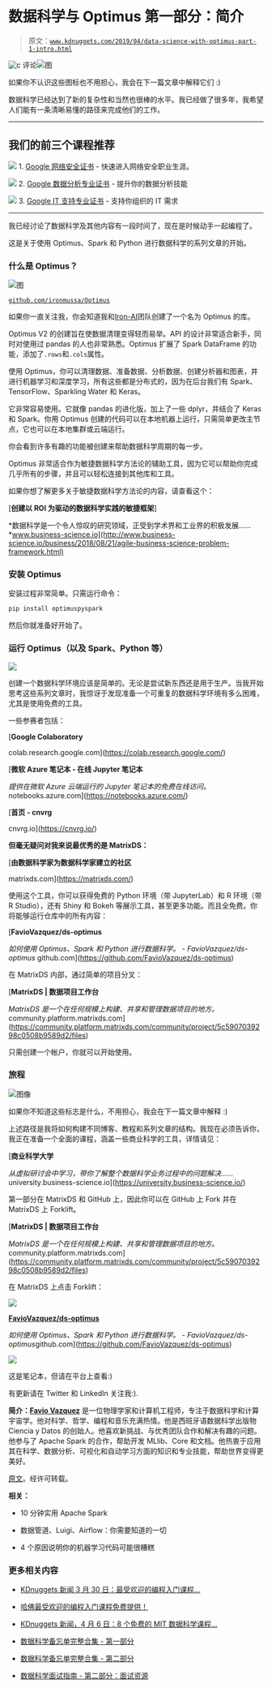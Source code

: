# 数据科学与 Optimus 第一部分：简介

> 原文：[`www.kdnuggets.com/2019/04/data-science-with-optimus-part-1-intro.html`](https://www.kdnuggets.com/2019/04/data-science-with-optimus-part-1-intro.html)

![c](img/3d9c022da2d331bb56691a9617b91b90.png) 评论![图](img/59f9452924682fb85e640ca8dfcedcc3.png)

如果你不认识这些图标也不用担心，我会在下一篇文章中解释它们 :)

数据科学已经达到了新的复杂性和当然也很棒的水平。我已经做了很多年，我希望人们能有一条清晰易懂的路径来完成他们的工作。

* * *

## 我们的前三个课程推荐

![](img/0244c01ba9267c002ef39d4907e0b8fb.png) 1\. [Google 网络安全证书](https://www.kdnuggets.com/google-cybersecurity) - 快速进入网络安全职业生涯。

![](img/e225c49c3c91745821c8c0368bf04711.png) 2\. [Google 数据分析专业证书](https://www.kdnuggets.com/google-data-analytics) - 提升你的数据分析技能

![](img/0244c01ba9267c002ef39d4907e0b8fb.png) 3\. [Google IT 支持专业证书](https://www.kdnuggets.com/google-itsupport) - 支持你组织的 IT 需求

* * *

我已经讨论了数据科学及其他内容有一段时间了，现在是时候动手一起编程了。

这是关于使用 Optimus、Spark 和 Python 进行数据科学的系列文章的开始。

### 什么是 Optimus？

![图](img/2c867f5da10630609ff04d7e848cff42.png)

[`github.com/ironmussa/Optimus`](https://github.com/ironmussa/Optimus)

如果你一直关注我，你会知道我和[Iron-AI](https://iron-ai.com/)团队创建了一个名为 Optimus 的库。

Optimus V2 的创建旨在使数据清理变得轻而易举。API 的设计非常适合新手，同时对使用过 pandas 的人也非常熟悉。Optimus 扩展了 Spark DataFrame 的功能，添加了`.rows`和`.cols`属性。

使用 Optimus，你可以清理数据、准备数据、分析数据、创建分析器和图表，并进行机器学习和深度学习，所有这些都是分布式的，因为在后台我们有 Spark、TensorFlow、Sparkling Water 和 Keras。

它非常容易使用。它就像 pandas 的进化版，加上了一些 dplyr，并结合了 Keras 和 Spark。你用 Optimus 创建的代码可以在本地机器上运行，只需简单更改主节点，它也可以在本地集群或云端运行。

你会看到许多有趣的功能被创建来帮助数据科学周期的每一步。

Optimus 非常适合作为敏捷数据科学方法论的辅助工具，因为它可以帮助你完成几乎所有的步骤，并且可以轻松连接到其他库和工具。

如果你想了解更多关于敏捷数据科学方法论的内容，请查看这个：

[**创建以 ROI 为驱动的数据科学实践的敏捷框架**]

*数据科学是一个令人惊叹的研究领域，正受到学术界和工业界的积极发展……*www.business-science.io](http://www.business-science.io/business/2018/08/21/agile-business-science-problem-framework.html)

### 安装 Optimus

安装过程非常简单。只需运行命令：

```py
pip install optimuspyspark
```

然后你就准备好开始了。

### 运行 Optimus（以及 Spark、Python 等）

![](img/5085caf830450a6f046f4abca2ae1687.png)

创建一个数据科学环境应该是简单的。无论是尝试新东西还是用于生产。当我开始思考这些系列文章时，我惊讶于发现准备一个可重复的数据科学环境有多么困难，尤其是使用免费的工具。

一些参赛者包括：

[**Google Colaboratory**

colab.research.google.com](https://colab.research.google.com/)

[**微软 Azure 笔记本 - 在线 Jupyter 笔记本**

*提供在微软 Azure 云端运行的 Jupyter 笔记本的免费在线访问。* notebooks.azure.com](https://notebooks.azure.com/)

[**首页 - cnvrg**

cnvrg.io](https://cnvrg.io/)

**但毫无疑问对我来说最优秀的是 MatrixDS：**

[**由数据科学家为数据科学家建立的社区**

matrixds.com](https://matrixds.com/)

使用这个工具，你可以获得免费的 Python 环境（带 JupyterLab）和 R 环境（带 R Studio），还有 Shiny 和 Bokeh 等展示工具，甚至更多功能。而且全免费。你将能够运行仓库中的所有内容：

[**FavioVazquez/ds-optimus**

*如何使用 Optimus、Spark 和 Python 进行数据科学。 - FavioVazquez/ds-optimus* github.com](https://github.com/FavioVazquez/ds-optimus)

在 MatrixDS 内部，通过简单的项目分叉：

[**MatrixDS | 数据项目工作台**

*MatrixDS 是一个在任何规模上构建、共享和管理数据项目的地方。* community.platform.matrixds.com](https://community.platform.matrixds.com/community/project/5c5907039298c0508b9589d2/files)

只需创建一个帐户，你就可以开始使用。

### 旅程

![图像](img/59f9452924682fb85e640ca8dfcedcc3.png)

如果你不知道这些标志是什么，不用担心，我会在下一篇文章中解释 :)

上述路径是我将如何构建不同博客、教程和系列文章的结构。我现在必须告诉你，我正在准备一个全面的课程，涵盖一些商业科学的工具，详情请见：

[**商业科学大学**

*从虚拟研讨会中学习，带你了解整个数据科学业务过程中的问题解决……* university.business-science.io](https://university.business-science.io/)

第一部分在 MatrixDS 和 GitHub 上，因此你可以在 GitHub 上 Fork 并在 MatrixDS 上 Forklift。

[**MatrixDS | 数据项目工作台**

*MatrixDS 是一个在任何规模上构建、共享和管理数据项目的地方。* community.platform.matrixds.com](https://community.platform.matrixds.com/community/project/5c5907039298c0508b9589d2/files)

在 MatrixDS 上点击 Forklift：

![](img/8915f5feb6f431b9fc2645b0499f54b7.png)

[**FavioVazquez/ds-optimus**](https://github.com/FavioVazquez/ds-optimus)

*如何使用 Optimus、Spark 和 Python 进行数据科学。 - FavioVazquez/ds-optimus*github.com](https://github.com/FavioVazquez/ds-optimus)

![](img/254a4b88671349290e65117446cd5d5f.png)

这是笔记本，但请在平台上查看:)

有更新请在 Twitter 和 LinkedIn 关注我:).

**简介：[Favio Vazquez](https://www.linkedin.com/in/faviovazquez/)** 是一位物理学家和计算机工程师，专注于数据科学和计算宇宙学。他对科学、哲学、编程和音乐充满热情。他是西班牙语数据科学出版物 Ciencia y Datos 的创始人。他喜欢新挑战、与优秀团队合作和解决有趣的问题。他参与了 Apache Spark 的合作，帮助开发 MLlib、Core 和文档。他热衷于应用其在科学、数据分析、可视化和自动学习方面的知识和专业技能，帮助世界变得更美好。

[原文](https://towardsdatascience.com/data-science-with-optimus-part-1-intro-1f3e2392b02a)。经许可转载。

**相关：**

+   10 分钟实用 Apache Spark

+   数据管道、Luigi、Airflow：你需要知道的一切

+   4 个原因说明你的机器学习代码可能很糟糕

### 更多相关内容

+   [KDnuggets 新闻 3 月 30 日：最受欢迎的编程入门课程…](https://www.kdnuggets.com/2022/n13.html)

+   [哈佛最受欢迎的编程入门课程免费提供！](https://www.kdnuggets.com/2022/03/popular-intro-programming-course-harvard-free.html)

+   [KDnuggets 新闻，4 月 6 日：8 个免费的 MIT 数据科学课程…](https://www.kdnuggets.com/2022/n14.html)

+   [数据科学备忘单完整合集 - 第一部分](https://www.kdnuggets.com/2022/02/complete-collection-data-science-cheat-sheets-part-1.html)

+   [数据科学备忘单完整合集 - 第二部分](https://www.kdnuggets.com/2022/02/complete-collection-data-science-cheat-sheets-part-2.html)

+   [数据科学面试指南 - 第二部分：面试资源](https://www.kdnuggets.com/2022/04/data-science-interview-guide-part-2-interview-resources.html)

